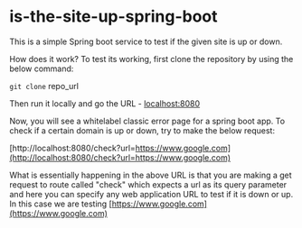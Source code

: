# is-the-site-up-spring-boot
This is a simple Spring boot service to test if the given site is up or down.

How does it work?
To test its working, first clone the repository by using the below command:

`git clone` repo_url

Then run it locally and go the URL - [localhost:8080](http://localhost:8080/)

Now, you will see a whitelabel classic error page for a spring boot app. To check if a certain domain is up or down, try to make the below request:

[http://localhost:8080/check?url=https://www.google.com](http://localhost:8080/check?url=https://www.google.com)

What is essentially happening in the above URL is that you are making a get request to route called "check" which expects a url as its query parameter and here you can specify any web application URL to test if it is down or up. In this case we are testing [https://www.google.com](https://www.google.com)

